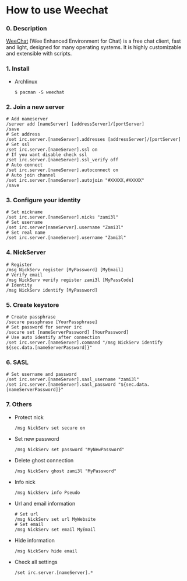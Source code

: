 How to use Weechat
===

### 0. Description
[WeeChat](https://github.com/weechat/weechat) (Wee Enhanced Environment for Chat) is a free chat client, fast and light, designed for many operating systems. It is highly customizable and extensible with scripts.

### 1. Install
- Archlinux
    ```shell
    $ pacman -S weechat
    ```

### 2. Join a new server
```shell
# Add nameserver
/server add [nameServer] [addressServer]/[portServer]
/save
# Set address
/set irc.server.[nameServer].addresses [addressServer]/[portServer]
# Set ssl
/set irc.server.[nameServer].ssl on
# If you want disable check ssl
/set irc.server.[nameServer].ssl_verify off
# Auto connect
/set irc.server.[nameServer].autoconnect on
# Auto join channel
/set irc.server.[nameServer].autojoin "#XXXXX,#XXXXX"
/save
```

### 3. Configure your identity
```shell
# Set nickname
/set irc.server.[nameServer].nicks "zami3l"
# Set username
/set irc.server[nameServer].username "Zami3l"
# Set real name
/set irc.server.[nameServer].username "Zami3l"
```

### 4. NickServer
```shell
# Register
/msg NickServ register [MyPassword] [MyEmail]
# Verify email
/msg NickServ verify register zami3l [MyPassCode]
# Identity
/msg NickServ identify [MyPassword]
```

### 5. Create keystore
```shell
# Create passphrase
/secure passphrase [YourPassphrase]
# Set password for server irc
/secure set [nameServerPassword] [YourPassword]
# Use auto identify after connection
/set irc.server.[nameServer].command "/msg NickServ identify ${sec.data.[nameServerPassword]}"
```

### 6. SASL
```shell
# Set username and password
/set irc.server.[nameServer].sasl_username "zami3l"
/set irc.server.[nameServer].sasl_password "${sec.data.[nameServerPassword]}"
```

### 7. Others
- Protect nick
    ```shell
    /msg NickServ set secure on
    ```

- Set new password
    ```shell
    /msg NickServ set password "MyNewPassword"
    ```

- Delete ghost connection
    ```shell
    /msg NickServ ghost zami3l "MyPassword"
    ```

- Info nick
    ```shell
    /msg NickServ info Pseudo
    ```

- Url and email information
    ```shell
    # Set url
    /msg NickServ set url MyWebsite
    # Set email
    /msg NickServ set email MyEmail
    ```

- Hide information
    ```shell
    /msg NickServ hide email
    ```

- Check all settings
    ```shell
    /set irc.server.[nameServer].*
    ```
